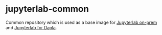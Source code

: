 # jupyterlab-common
Common repository which is used as a base image for [Jupyterlab on-prem](https://github.com/statisticsnorway/jupyterhub-onprem) and [Jupyterlab for Dapla](https://github.com/statisticsnorway/jupyterhub-project).

